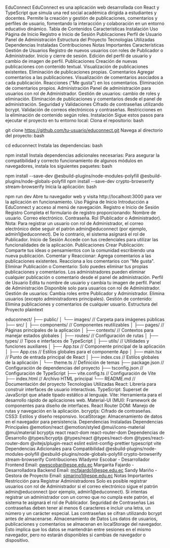 EduConnect
EduConnect es una aplicación web desarrollada con React y TypeScript que simula una red social académica dirigida a estudiantes y docentes. Permite la creación y gestión de publicaciones, comentarios y perfiles de usuario, fomentando la interacción y colaboración en un entorno educativo dinámico.
Tabla de Contenidos
Características
Instalación
Uso
Página de Inicio
Registro e Inicio de Sesión
Publicaciones
Perfil de Usuario
Panel de Administración
Estructura del Proyecto
Tecnologías Utilizadas
Dependencias Instaladas
Contribuciones
Notas Importantes
Características
Gestión de Usuarios
Registro de nuevos usuarios con roles de Publicador o Administrador.
Inicio y cierre de sesión.
Edición del perfil de usuario y cambio de imagen de perfil.
Publicaciones
Creación de nuevas publicaciones con contenido textual.
Visualización de publicaciones existentes.
Eliminación de publicaciones propias.
Comentarios
Agregar comentarios a las publicaciones.
Visualización de comentarios asociados a cada publicación.
Reacciones ("Me gusta") en los comentarios.
Eliminación de comentarios propios.
Administración
Panel de administración para usuarios con rol de Administrador.
Gestión de usuarios: cambio de roles y eliminación.
Eliminación de publicaciones y comentarios desde el panel de administración.
Seguridad y Validaciones
Cifrado de contraseñas utilizando bcrypt.
Validación de correos electrónicos y contraseñas.
Restricciones en la eliminación de contenido según roles.
Instalación
Sigue estos pasos para ejecutar el proyecto en tu entorno local:
Clona el repositorio:
bash


git clone https://github.com/tu-usuario/educonnect.git
Navega al directorio del proyecto:
bash


cd educonnect
Instala las dependencias:
bash


npm install
Instala dependencias adicionales necesarias: Para asegurar la compatibilidad y correcto funcionamiento de algunos módulos en navegadores, instala los siguientes paquetes:
bash


npm install --save-dev @esbuild-plugins/node-modules-polyfill @esbuild-plugins/node-globals-polyfill
npm install --save-dev crypto-browserify stream-browserify
Inicia la aplicación:
bash


npm run dev
Abre tu navegador web y visita http://localhost:3000 para ver la aplicación en funcionamiento.
Uso
Página de Inicio
Introducción a EduConnect y acceso al menú de navegación.
Registro e Inicio de Sesión
Registro
Completa el formulario de registro proporcionando:
Nombre de usuario.
Correo electrónico.
Contraseña.
Rol (Publicador o Administrador).
Nota: Para registrar un usuario con rol de Administrador, el correo electrónico debe seguir el patrón admin<number>@educonnect (por ejemplo, admin1@educonnect). De lo contrario, el sistema asignará el rol de Publicador.
Inicio de Sesión
Accede con tus credenciales para utilizar las funcionalidades de la aplicación.
Publicaciones
Crear Publicación: Comparte tus ideas o pensamientos con la comunidad escribiendo una nueva publicación.
Comentar y Reaccionar:
Agrega comentarios a las publicaciones existentes.
Reacciona a los comentarios con "Me gusta".
Eliminar Publicación o Comentario:
Solo puedes eliminar tus propias publicaciones y comentarios.
Los administradores pueden eliminar cualquier publicación o comentario desde el panel de administración.
Perfil de Usuario
Edita tu nombre de usuario y cambia tu imagen de perfil.
Panel de Administración
Disponible solo para usuarios con rol de Administrador.
Gestión de usuarios:
Cambia roles entre Publicador y Administrador.
Elimina usuarios (excepto administradores principales).
Gestión de contenido:
Elimina publicaciones y comentarios de cualquier usuario.
Estructura del Proyecto
plaintext


educonnect/
├── public/
│   └── images/              // Carpeta para imágenes públicas
├── src/
│   ├── components/          // Componentes reutilizables
│   ├── pages/               // Páginas principales de la aplicación
│   ├── contexts/            // Contextos para manejar estados globales
│   ├── routes/              // Configuración de rutas
│   ├── types/               // Tipos e interfaces de TypeScript
│   ├── utils/               // Utilidades y funciones auxiliares
│   ├── App.tsx              // Componente principal de la aplicación
│   ├── App.css              // Estilos globales para el componente App
│   ├── main.tsx             // Punto de entrada principal de React
│   ├── index.css            // Estilos globales de la aplicación
│   └── theme.ts             // Definición de temas
├── package.json             // Configuración de dependencias del proyecto
├── tsconfig.json            // Configuración de TypeScript
├── vite.config.ts           // Configuración de Vite
├── index.html               // Archivo HTML principal
└── README.md                // Documentación del proyecto
Tecnologías Utilizadas
React: Librería para construir interfaces de usuario interactivas.
TypeScript: Superset de JavaScript que añade tipado estático al lenguaje.
Vite: Herramienta para el desarrollo rápido de aplicaciones web.
Material-UI (MUI): Framework de componentes para diseño de interfaces.
React Router DOM: Manejo de rutas y navegación en la aplicación.
bcryptjs: Cifrado de contraseñas.
CSS3: Estilos y diseño responsivo.
localStorage: Almacenamiento de datos en el navegador para persistencia.
Dependencias Instaladas
Dependencias Principales
@emotion/react
@emotion/styled
@mui/icons-material
@mui/material
bcryptjs
react
react-dom
react-router-dom
Dependencias de Desarrollo
@types/bcryptjs
@types/react
@types/react-dom
@types/react-router-dom
@vitejs/plugin-react
eslint
eslint-config-prettier
typescript
vite
Dependencias Adicionales para Compatibilidad
@esbuild-plugins/node-modules-polyfill
@esbuild-plugins/node-globals-polyfill
crypto-browserify
stream-browserify
Contribuciones
Wladymir Escobar - Desarrollador Frontend
Email: gwescobar@espe.edu.ec
Margarita Fajardo - Desarrolladora Backend
Email: mcfajardo1@espe.edu.ec
Sandy Mariño - Gestora de Proyecto
Email: sjmarino1@espe.edu.ec
Notas Importantes
Restricción para Registrar Administradores
Solo es posible registrar usuarios con rol de Administrador si el correo electrónico sigue el patrón admin<number>@educonnect (por ejemplo, admin1@educonnect).
Si intentas registrar un administrador con un correo que no cumpla este patrón, el sistema te asignará el rol de Publicador.
Seguridad de Contraseñas
Las contraseñas deben tener al menos 6 caracteres e incluir una letra, un número y un carácter especial.
Las contraseñas se cifran utilizando bcrypt antes de almacenarse.
Almacenamiento de Datos
Los datos de usuarios, publicaciones y comentarios se almacenan en localStorage del navegador.
Esto implica que los datos se mantendrán entre sesiones en el mismo navegador, pero no estarán disponibles si cambias de navegador o dispositivo.
